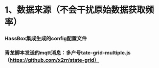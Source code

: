 # 1、数据来源（不会干扰原始数据获取频率）
### HassBox集成生成的config配置文件
### 青龙脚本发送的mqtt消息：多户号tate-grid-multiple.js（https://github.com/x2rr/state-grid）  

